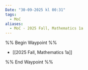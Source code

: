 ```yaml
---
Date: "30-09-2025 kl 00:31"
tags:
  - MoC
aliases:
  - MoC - 2025 Fall, Mathematics 1a
---
```

%% Begin Waypoint %%
- [[2025 Fall, Mathematics 1a]]

%% End Waypoint %%